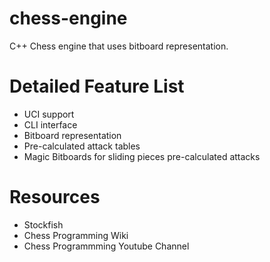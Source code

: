 chess-engine
===
C++ Chess engine that uses bitboard representation.

Detailed Feature List
===
- UCI support
- CLI interface
- Bitboard representation
- Pre-calculated attack tables
- Magic Bitboards for sliding pieces pre-calculated attacks

Resources
===
- Stockfish
- Chess Programming Wiki
- Chess Programmming Youtube Channel
